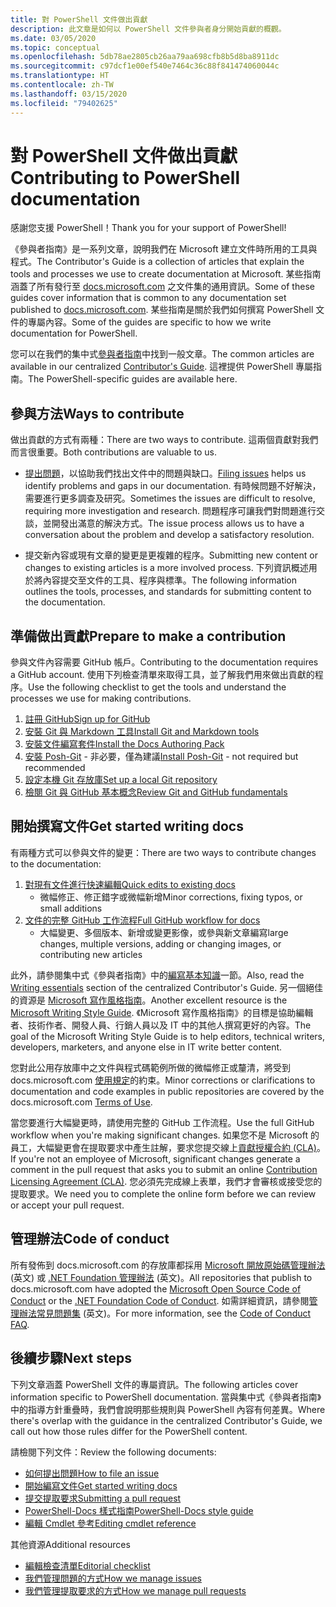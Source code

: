 ```yaml
---
title: 對 PowerShell 文件做出貢獻
description: 此文章是如何以 PowerShell 文件參與者身分開始貢獻的概觀。
ms.date: 03/05/2020
ms.topic: conceptual
ms.openlocfilehash: 5db78ae2805cb26aa79aa698cfb8b5d8ba8911dc
ms.sourcegitcommit: c97dcf1e00ef540e7464c36c88f841474060044c
ms.translationtype: HT
ms.contentlocale: zh-TW
ms.lasthandoff: 03/15/2020
ms.locfileid: "79402625"
---
```

# <a name="contributing-to-powershell-documentation"></a><span data-ttu-id="078eb-103">對 PowerShell 文件做出貢獻</span><span class="sxs-lookup"><span data-stu-id="078eb-103">Contributing to PowerShell documentation</span></span>

<span data-ttu-id="078eb-104">感謝您支援 PowerShell！</span><span class="sxs-lookup"><span data-stu-id="078eb-104">Thank you for your support of PowerShell!</span></span>

<span data-ttu-id="078eb-105">《參與者指南》是一系列文章，說明我們在 Microsoft 建立文件時所用的工具與程式。</span><span class="sxs-lookup"><span data-stu-id="078eb-105">The Contributor's Guide is a collection of articles that explain the tools and processes we use to create documentation at Microsoft.</span></span> <span data-ttu-id="078eb-106">某些指南涵蓋了所有發行至 [docs.microsoft.com][docs] 之文件集的通用資訊。</span><span class="sxs-lookup"><span data-stu-id="078eb-106">Some of these guides cover information that is common to any documentation set published to [docs.microsoft.com][docs].</span></span> <span data-ttu-id="078eb-107">某些指南是關於我們如何撰寫 PowerShell 文件的專屬內容。</span><span class="sxs-lookup"><span data-stu-id="078eb-107">Some of the guides are specific to how we write documentation for PowerShell.</span></span>

<span data-ttu-id="078eb-108">您可以在我們的集中式[參與者指南][contribute]中找到一般文章。</span><span class="sxs-lookup"><span data-stu-id="078eb-108">The common articles are available in our centralized [Contributor's Guide][contribute].</span></span> <span data-ttu-id="078eb-109">這裡提供 PowerShell 專屬指南。</span><span class="sxs-lookup"><span data-stu-id="078eb-109">The PowerShell-specific guides are available here.</span></span>

## <a name="ways-to-contribute"></a><span data-ttu-id="078eb-110">參與方法</span><span class="sxs-lookup"><span data-stu-id="078eb-110">Ways to contribute</span></span>

<span data-ttu-id="078eb-111">做出貢獻的方式有兩種：</span><span class="sxs-lookup"><span data-stu-id="078eb-111">There are two ways to contribute.</span></span> <span data-ttu-id="078eb-112">這兩個貢獻對我們而言很重要。</span><span class="sxs-lookup"><span data-stu-id="078eb-112">Both contributions are valuable to us.</span></span>

- <span data-ttu-id="078eb-113">[提出問題][file-an-issue]，以協助我們找出文件中的問題與缺口。</span><span class="sxs-lookup"><span data-stu-id="078eb-113">[Filing issues][file-an-issue] helps us identify problems and gaps in our documentation.</span></span> <span data-ttu-id="078eb-114">有時候問題不好解決，需要進行更多調查及研究。</span><span class="sxs-lookup"><span data-stu-id="078eb-114">Sometimes the issues are difficult to resolve, requiring more investigation and research.</span></span> <span data-ttu-id="078eb-115">問題程序可讓我們對問題進行交談，並開發出滿意的解決方式。</span><span class="sxs-lookup"><span data-stu-id="078eb-115">The issue process allows us to have a conversation about the problem and develop a satisfactory resolution.</span></span>

- <span data-ttu-id="078eb-116">提交新內容或現有文章的變更是更複雜的程序。</span><span class="sxs-lookup"><span data-stu-id="078eb-116">Submitting new content or changes to existing articles is a more involved process.</span></span> <span data-ttu-id="078eb-117">下列資訊概述用於將內容提交至文件的工具、程序與標準。</span><span class="sxs-lookup"><span data-stu-id="078eb-117">The following information outlines the tools, processes, and standards for submitting content to the documentation.</span></span>

## <a name="prepare-to-make-a-contribution"></a><span data-ttu-id="078eb-118">準備做出貢獻</span><span class="sxs-lookup"><span data-stu-id="078eb-118">Prepare to make a contribution</span></span>

<span data-ttu-id="078eb-119">參與文件內容需要 GitHub 帳戶。</span><span class="sxs-lookup"><span data-stu-id="078eb-119">Contributing to the documentation requires a GitHub account.</span></span> <span data-ttu-id="078eb-120">使用下列檢查清單來取得工具，並了解我們用來做出貢獻的程序。</span><span class="sxs-lookup"><span data-stu-id="078eb-120">Use the following checklist to get the tools and understand the processes we use for making contributions.</span></span>

1. [<span data-ttu-id="078eb-121">註冊 GitHub</span><span class="sxs-lookup"><span data-stu-id="078eb-121">Sign up for GitHub</span></span>](/contribute/get-started-setup-github)
1. [<span data-ttu-id="078eb-122">安裝 Git 與 Markdown 工具</span><span class="sxs-lookup"><span data-stu-id="078eb-122">Install Git and Markdown tools</span></span>](/contribute/get-started-setup-tools)
1. [<span data-ttu-id="078eb-123">安裝文件編寫套件</span><span class="sxs-lookup"><span data-stu-id="078eb-123">Install the Docs Authoring Pack</span></span>](/contribute/how-to-write-docs-auth-pack)
1. <span data-ttu-id="078eb-124">[安裝 Posh-Git][posh-git] - 非必要，僅為建議</span><span class="sxs-lookup"><span data-stu-id="078eb-124">[Install Posh-Git][posh-git] - not required but recommended</span></span>
1. [<span data-ttu-id="078eb-125">設定本機 Git 存放庫</span><span class="sxs-lookup"><span data-stu-id="078eb-125">Set up a local Git repository</span></span>](/contribute/get-started-setup-local)
1. [<span data-ttu-id="078eb-126">檢閱 Git 與 GitHub 基本概念</span><span class="sxs-lookup"><span data-stu-id="078eb-126">Review Git and GitHub fundamentals</span></span>](/contribute/git-github-fundamentals)

## <a name="get-started-writing-docs"></a><span data-ttu-id="078eb-127">開始撰寫文件</span><span class="sxs-lookup"><span data-stu-id="078eb-127">Get started writing docs</span></span>

<span data-ttu-id="078eb-128">有兩種方式可以參與文件的變更：</span><span class="sxs-lookup"><span data-stu-id="078eb-128">There are two ways to contribute changes to the documentation:</span></span>

1. [<span data-ttu-id="078eb-129">對現有文件進行快速編輯</span><span class="sxs-lookup"><span data-stu-id="078eb-129">Quick edits to existing docs</span></span>](/contribute/#quick-edits-to-existing-documents)
   - <span data-ttu-id="078eb-130">微幅修正、修正錯字或微幅新增</span><span class="sxs-lookup"><span data-stu-id="078eb-130">Minor corrections, fixing typos, or small additions</span></span>
1. [<span data-ttu-id="078eb-131">文件的完整 GitHub 工作流程</span><span class="sxs-lookup"><span data-stu-id="078eb-131">Full GitHub workflow for docs</span></span>](/contribute/how-to-write-workflows-major)
   - <span data-ttu-id="078eb-132">大幅變更、多個版本、新增或變更影像，或參與新文章編寫</span><span class="sxs-lookup"><span data-stu-id="078eb-132">large changes, multiple versions, adding or changing images, or contributing new articles</span></span>

<span data-ttu-id="078eb-133">此外，請參閱集中式《參與者指南》中的[編寫基本知識](/contribute/style-quick-start)一節。</span><span class="sxs-lookup"><span data-stu-id="078eb-133">Also, read the [Writing essentials](/contribute/style-quick-start) section of the centralized Contributor's Guide.</span></span> <span data-ttu-id="078eb-134">另一個絕佳的資源是 [Microsoft 寫作風格指南][style-guide]。</span><span class="sxs-lookup"><span data-stu-id="078eb-134">Another excellent resource is the [Microsoft Writing Style Guide][style-guide].</span></span> <span data-ttu-id="078eb-135">《Microsoft 寫作風格指南》的目標是協助編輯者、技術作者、開發人員、行銷人員以及 IT 中的其他人撰寫更好的內容。</span><span class="sxs-lookup"><span data-stu-id="078eb-135">The goal of the Microsoft Writing Style Guide is to help editors, technical writers, developers, marketers, and anyone else in IT write better content.</span></span>

<span data-ttu-id="078eb-136">您對此公用存放庫中之文件與程式碼範例所做的微幅修正或釐清，將受到 docs.microsoft.com [ 使用規定][terms-of-use]的約束。</span><span class="sxs-lookup"><span data-stu-id="078eb-136">Minor corrections or clarifications to documentation and code examples in public repositories are covered by the docs.microsoft.com [Terms of Use][terms-of-use].</span></span>

<span data-ttu-id="078eb-137">當您要進行大幅變更時，請使用完整的 GitHub 工作流程。</span><span class="sxs-lookup"><span data-stu-id="078eb-137">Use the full GitHub workflow when you're making significant changes.</span></span> <span data-ttu-id="078eb-138">如果您不是 Microsoft 的員工，大幅變更會在提取要求中產生註解，要求您提交線上[貢獻授權合約 (CLA)][cla]。</span><span class="sxs-lookup"><span data-stu-id="078eb-138">If you're not an employee of Microsoft, significant changes generate a comment in the pull request that asks you to submit an online [Contribution Licensing Agreement (CLA)][cla].</span></span> <span data-ttu-id="078eb-139">您必須先完成線上表單，我們才會審核或接受您的提取要求。</span><span class="sxs-lookup"><span data-stu-id="078eb-139">We need you to complete the online form before we can review or accept your pull request.</span></span>

## <a name="code-of-conduct"></a><span data-ttu-id="078eb-140">管理辦法</span><span class="sxs-lookup"><span data-stu-id="078eb-140">Code of conduct</span></span>

<span data-ttu-id="078eb-141">所有發佈到 docs.microsoft.com 的存放庫都採用 [Microsoft 開放原始碼管理辦法](https://opensource.microsoft.com/codeofconduct/) \(英文\) 或 [.NET Foundation 管理辦法](https://dotnetfoundation.org/code-of-conduct) \(英文\)。</span><span class="sxs-lookup"><span data-stu-id="078eb-141">All repositories that publish to docs.microsoft.com have adopted the [Microsoft Open Source Code of Conduct](https://opensource.microsoft.com/codeofconduct/) or the [.NET Foundation Code of Conduct](https://dotnetfoundation.org/code-of-conduct).</span></span> <span data-ttu-id="078eb-142">如需詳細資訊，請參閱[管理辦法常見問題集](https://opensource.microsoft.com/codeofconduct/faq/) \(英文\)。</span><span class="sxs-lookup"><span data-stu-id="078eb-142">For more information, see the [Code of Conduct FAQ](https://opensource.microsoft.com/codeofconduct/faq/).</span></span>

## <a name="next-steps"></a><span data-ttu-id="078eb-143">後續步驟</span><span class="sxs-lookup"><span data-stu-id="078eb-143">Next steps</span></span>

<span data-ttu-id="078eb-144">下列文章涵蓋 PowerShell 文件的專屬資訊。</span><span class="sxs-lookup"><span data-stu-id="078eb-144">The following articles cover information specific to PowerShell documentation.</span></span> <span data-ttu-id="078eb-145">當與集中式《參與者指南》中的指導方針重疊時，我們會說明那些規則與 PowerShell 內容有何差異。</span><span class="sxs-lookup"><span data-stu-id="078eb-145">Where there's overlap with the guidance in the centralized Contributor's Guide, we call out how those rules differ for the PowerShell content.</span></span>

<span data-ttu-id="078eb-146">請檢閱下列文件：</span><span class="sxs-lookup"><span data-stu-id="078eb-146">Review the following documents:</span></span>

- [<span data-ttu-id="078eb-147">如何提出問題</span><span class="sxs-lookup"><span data-stu-id="078eb-147">How to file an issue</span></span>](file-an-issue.md)
- [<span data-ttu-id="078eb-148">開始編寫文件</span><span class="sxs-lookup"><span data-stu-id="078eb-148">Get started writing docs</span></span>](get-started-writing.md)
- [<span data-ttu-id="078eb-149">提交提取要求</span><span class="sxs-lookup"><span data-stu-id="078eb-149">Submitting a pull request</span></span>](pull-requests.md)
- [<span data-ttu-id="078eb-150">PowerShell-Docs 樣式指南</span><span class="sxs-lookup"><span data-stu-id="078eb-150">PowerShell-Docs style guide</span></span>](powershell-style-guide.md)
- [<span data-ttu-id="078eb-151">編輯 Cmdlet 參考</span><span class="sxs-lookup"><span data-stu-id="078eb-151">Editing cmdlet reference</span></span>](editing-cmdlet-ref.md)

<span data-ttu-id="078eb-152">其他資源</span><span class="sxs-lookup"><span data-stu-id="078eb-152">Additional resources</span></span>

- [<span data-ttu-id="078eb-153">編輯檢查清單</span><span class="sxs-lookup"><span data-stu-id="078eb-153">Editorial checklist</span></span>](editorial-checklist.md)
- [<span data-ttu-id="078eb-154">我們管理問題的方式</span><span class="sxs-lookup"><span data-stu-id="078eb-154">How we manage issues</span></span>](managing-issues.md)
- [<span data-ttu-id="078eb-155">我們管理提取要求的方式</span><span class="sxs-lookup"><span data-stu-id="078eb-155">How we manage pull requests</span></span>](managing-pull-requests.md)

<!--link refs-->
[cla]: https://cla.microsoft.com/
[contribute]: /contribute/
[docs]: https://docs.microsoft.com/
[file-an-issue]: file-an-issue.md
[posh-git]: https://www.powershellgallery.com/packages/posh-git
[psdocs]: https://docs.microsoft.com/powershell
[style-guide]: https://docs.microsoft.com/style-guide/welcome/
[terms-of-use]: https://docs.microsoft.com/legal/termsofuse
